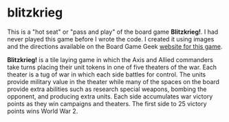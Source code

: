 # blitzkrieg
This is a "hot seat" or "pass and play" of the board game **Blitzkrieg!**. I had never played this game before I wrote the code. I created it using images and the directions available on the Board Game Geek [website for this game](https://boardgamegeek.com/boardgame/258210/blitzkrieg-world-war-two-20-minutes).

**Blitzkrieg!** is a tile laying game in which the Axis and Allied commanders take turns placing their unit tokens in one of five theaters of the war. Each theater is a tug of war in which each side battles for control. The units provide military value in the theater while many of the spaces on the board provide extra abilities such as research special weapons, bombing the opponent, and producing extra units. Each side accumulates war victory points as they win campaigns and theaters. The first side to 25 victory points wins World War 2.
